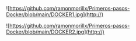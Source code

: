 ![https://github.com/ramonmorillx/Primeros-pasos-Docker/blob/main/DOCKER1.jpg](http://)


![https://github.com/ramonmorillx/Primeros-pasos-Docker/blob/main/DOCKER2.jpg](http://)

